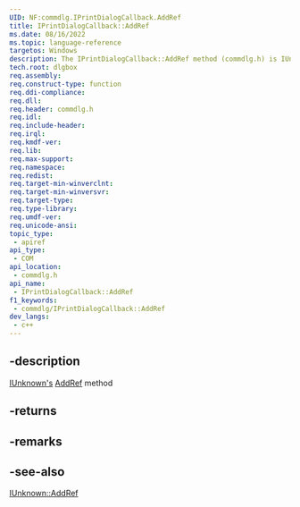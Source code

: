 ```yaml
---
UID: NF:commdlg.IPrintDialogCallback.AddRef
title: IPrintDialogCallback::AddRef
ms.date: 08/16/2022
ms.topic: language-reference
targetos: Windows
description: The IPrintDialogCallback::AddRef method (commdlg.h) is IUnknown's AddRef method, which decrements the reference count for an interface on a COM object.
tech.root: dlgbox
req.assembly: 
req.construct-type: function
req.ddi-compliance: 
req.dll: 
req.header: commdlg.h
req.idl: 
req.include-header: 
req.irql: 
req.kmdf-ver: 
req.lib: 
req.max-support: 
req.namespace: 
req.redist: 
req.target-min-winverclnt: 
req.target-min-winversvr: 
req.target-type: 
req.type-library: 
req.umdf-ver: 
req.unicode-ansi: 
topic_type:
 - apiref
api_type:
 - COM
api_location:
 - commdlg.h
api_name:
 - IPrintDialogCallback::AddRef
f1_keywords:
 - commdlg/IPrintDialogCallback::AddRef
dev_langs:
 - c++
---
```


## -description

[IUnknown's](https://docs.microsoft.com/windows/win32/api/unknwn/nn-unknwn-iunknown) [AddRef](https://docs.microsoft.com/windows/win32/api/unknwn/nf-unknwn-iunknown-addref) method

## -returns

## -remarks

## -see-also

[IUnknown::AddRef](https://docs.microsoft.com/windows/win32/api/unknwn/nf-unknwn-iunknown-addref)
